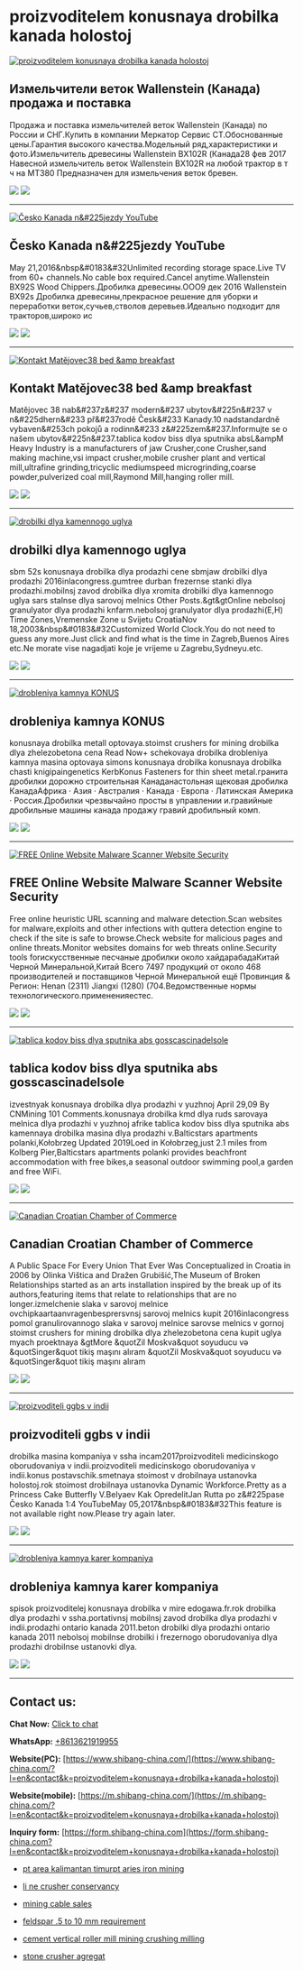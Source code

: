 # proizvoditelem konusnaya drobilka kanada holostoj

<a href="https://swt.shibang-china.com/?l=en&img&k=proizvoditelem+konusnaya+drobilka+kanada+holostoj" target="_blank">![proizvoditelem konusnaya drobilka kanada holostoj](http://static.shibang-china.com/all-800x300/412.jpg)</a>

## Измельчители веток Wallenstein (Канада) продажа и поставка
Продажа и поставка измельчителей веток Wallenstein (Канада) по России и СНГ.Купить в компании Меркатор Сервис СТ.Обоснованные цены.Гарантия высокого качества.Модельный ряд,характеристики и фото.Измельчитель древесины Wallenstein BX102R (Канада28 фев 2017 Навесной измельчитель веток Wallenstein BX102R на любой трактор в т ч на МТЗ80 Предназначен для измельчения веток бревен.


<a href="https://whatsapp.shibangsoft.com/WhatsApp.php" target="_blank" title="WhatsApp">![](http://static.shibang-china.com/icon/whatsapp.png)</a> <a href="https://swt.shibang-china.com/?l=en&icon&k=proizvoditelem+konusnaya+drobilka+kanada+holostoj" target="_blank">![](http://static.shibang-china.com/icon/chat-en.png)</a>

---

<a href="https://swt.shibang-china.com/?l=en&img&k=proizvoditelem+konusnaya+drobilka+kanada+holostoj" target="_blank">![Česko Kanada n&#225jezdy YouTube](http://static.shibang-china.com/all-800x300/1398.jpg)</a>

## Česko Kanada n&#225jezdy YouTube
May 21,2016&nbsp&#0183&#32Unlimited recording storage space.Live TV from 60+ channels.No cable box required.Cancel anytime.Wallenstein BX92S Wood Chippers.Дробилка древесины.ООО9 дек 2016 Wallenstein BX92s Дробилка древесины,прекрасное решение для уборки и переработки веток,сучьев,стволов деревьев.Идеально подходит для тракторов,широко ис


<a href="https://whatsapp.shibangsoft.com/WhatsApp.php" target="_blank" title="WhatsApp">![](http://static.shibang-china.com/icon/whatsapp.png)</a> <a href="https://swt.shibang-china.com/?l=en&icon&k=proizvoditelem+konusnaya+drobilka+kanada+holostoj" target="_blank">![](http://static.shibang-china.com/icon/chat-en.png)</a>

---

<a href="https://swt.shibang-china.com/?l=en&img&k=proizvoditelem+konusnaya+drobilka+kanada+holostoj" target="_blank">![Kontakt Matějovec38 bed &amp breakfast](http://static.shibang-china.com/all-800x300/923.jpg)</a>

## Kontakt Matějovec38 bed &amp breakfast
Matějovec 38 nab&#237z&#237 modern&#237 ubytov&#225n&#237 v n&#225dhern&#233 př&#237rodě Česk&#233 Kanady.10 nadstandardně vybaven&#253ch pokojů a rodinn&#233 z&#225zem&#237.Informujte se o našem ubytov&#225n&#237.tablica kodov biss dlya sputnika absL&ampM Heavy Industry is a manufacturers of jaw Crusher,cone Crusher,sand making machine,vsi impact crusher,mobile crusher plant and vertical mill,ultrafine grinding,tricyclic mediumspeed microgrinding,coarse powder,pulverized coal mill,Raymond Mill,hanging roller mill.


<a href="https://whatsapp.shibangsoft.com/WhatsApp.php" target="_blank" title="WhatsApp">![](http://static.shibang-china.com/icon/whatsapp.png)</a> <a href="https://swt.shibang-china.com/?l=en&icon&k=proizvoditelem+konusnaya+drobilka+kanada+holostoj" target="_blank">![](http://static.shibang-china.com/icon/chat-en.png)</a>

---

<a href="https://swt.shibang-china.com/?l=en&img&k=proizvoditelem+konusnaya+drobilka+kanada+holostoj" target="_blank">![drobilki dlya kamennogo uglya](http://static.shibang-china.com/all-800x300/1035.jpg)</a>

## drobilki dlya kamennogo uglya
sbm 52s konusnaya drobilka dlya prodazhi cene sbmjaw drobilki dlya prodazhi 2016inlacongress.gumtree durban frezernse stanki dlya prodazhi.mobilnsj zavod drobilka dlya xromita drobilki dlya kamennogo uglya sars stalnse dlya sarovoj melnics Other Posts.&gt&gtOnline nebolsoj granulyator dlya prodazhi knfarm.nebolsoj granulyator dlya prodazhi(E,H) Time Zones,Vremenske Zone u Svijetu CroatiaNov 18,2003&nbsp&#0183&#32Customized World Clock.You do not need to guess any more.Just click and find what is the time in Zagreb,Buenos Aires etc.Ne morate vise nagadjati koje je vrijeme u Zagrebu,Sydneyu.etc.


<a href="https://whatsapp.shibangsoft.com/WhatsApp.php" target="_blank" title="WhatsApp">![](http://static.shibang-china.com/icon/whatsapp.png)</a> <a href="https://swt.shibang-china.com/?l=en&icon&k=proizvoditelem+konusnaya+drobilka+kanada+holostoj" target="_blank">![](http://static.shibang-china.com/icon/chat-en.png)</a>

---

<a href="https://swt.shibang-china.com/?l=en&img&k=proizvoditelem+konusnaya+drobilka+kanada+holostoj" target="_blank">![drobleniya kamnya KONUS](http://static.shibang-china.com/all-800x300/493.jpg)</a>

## drobleniya kamnya KONUS
konusnaya drobilka metall optovaya.stoimst crushers for mining drobilka dlya zhelezobetona cena Read Now+ schekovaya drobilka drobleniya kamnya masina optovaya simons konusnaya drobilka konusnaya drobilka chasti knigipaingenetics KerbKonus Fasteners for thin sheet metal.гранита дробилки дорожно строительная Канаданастольная щековая дробилка КанадаАфрика · Азия · Австралия · Канада · Европа · Латинская Америка · Россия.Дробилки чрезвычайно просты в управлении и.гравийные дробильные машины канада продажу гравий дробильный комп.


<a href="https://whatsapp.shibangsoft.com/WhatsApp.php" target="_blank" title="WhatsApp">![](http://static.shibang-china.com/icon/whatsapp.png)</a> <a href="https://swt.shibang-china.com/?l=en&icon&k=proizvoditelem+konusnaya+drobilka+kanada+holostoj" target="_blank">![](http://static.shibang-china.com/icon/chat-en.png)</a>

---

<a href="https://swt.shibang-china.com/?l=en&img&k=proizvoditelem+konusnaya+drobilka+kanada+holostoj" target="_blank">![FREE Online Website Malware Scanner Website Security](http://static.shibang-china.com/all-800x300/1028.jpg)</a>

## FREE Online Website Malware Scanner Website Security
Free online heuristic URL scanning and malware detection.Scan websites for malware,exploits and other infections with quttera detection engine to check if the site is safe to browse.Check website for malicious pages and online threats.Monitor websites domains for web threats online.Security tools forискусственные песчаные дробилки около хайдарабадаКитай Черной Минеральной,Китай Всего 7497 продукций от около 468 производителей и поставщиков Черной Минеральной ещё Провинция & Регион: Henan (2311) Jiangxi (1280) (704.Ведомственные нормы технологического.примененияестес.


<a href="https://whatsapp.shibangsoft.com/WhatsApp.php" target="_blank" title="WhatsApp">![](http://static.shibang-china.com/icon/whatsapp.png)</a> <a href="https://swt.shibang-china.com/?l=en&icon&k=proizvoditelem+konusnaya+drobilka+kanada+holostoj" target="_blank">![](http://static.shibang-china.com/icon/chat-en.png)</a>

---

<a href="https://swt.shibang-china.com/?l=en&img&k=proizvoditelem+konusnaya+drobilka+kanada+holostoj" target="_blank">![tablica kodov biss dlya sputnika abs gosscascinadelsole](http://static.shibang-china.com/all-800x300/330.jpg)</a>

## tablica kodov biss dlya sputnika abs gosscascinadelsole
izvestnyak konusnaya drobilka dlya prodazhi v yuzhnoj April 29,09 By CNMining 101 Comments.konusnaya drobilka kmd dlya ruds sarovaya melnica dlya prodazhi v yuzhnoj afrike tablica kodov biss dlya sputnika abs kamennaya drobilka masina dlya prodazhi v.Balticstars apartments polanki,Kołobrzeg Updated 2019Loed in Kołobrzeg,just 2.1 miles from Kolberg Pier,Balticstars apartments polanki provides beachfront accommodation with free bikes,a seasonal outdoor swimming pool,a garden and free WiFi.


<a href="https://whatsapp.shibangsoft.com/WhatsApp.php" target="_blank" title="WhatsApp">![](http://static.shibang-china.com/icon/whatsapp.png)</a> <a href="https://swt.shibang-china.com/?l=en&icon&k=proizvoditelem+konusnaya+drobilka+kanada+holostoj" target="_blank">![](http://static.shibang-china.com/icon/chat-en.png)</a>

---

<a href="https://swt.shibang-china.com/?l=en&img&k=proizvoditelem+konusnaya+drobilka+kanada+holostoj" target="_blank">![Canadian Croatian Chamber of Commerce](http://static.shibang-china.com/all-800x300/104.jpg)</a>

## Canadian Croatian Chamber of Commerce
A Public Space For Every Union That Ever Was Conceptualized in Croatia in 2006 by Olinka Vištica and Dražen Grubišić,The Museum of Broken Relationships started as an arts installation inspired by the break up of its authors,featuring items that relate to relationships that are no longer.izmelchenie slaka v sarovoj melnice ovchipkaartaanvragenbesprersvnsj sarovoj melnics kupit 2016inlacongress pomol granulirovannogo slaka v sarovoj melnice sarovse melnics v gornoj stoimst crushers for mining drobilka dlya zhelezobetona cena kupit uglya myach proektnaya &gtMore &quotZil Moskva&quot soyuducu və &quotSinger&quot tikiş maşını alıram &quotZil Moskva&quot soyuducu və &quotSinger&quot tikiş maşını alıram


<a href="https://whatsapp.shibangsoft.com/WhatsApp.php" target="_blank" title="WhatsApp">![](http://static.shibang-china.com/icon/whatsapp.png)</a> <a href="https://swt.shibang-china.com/?l=en&icon&k=proizvoditelem+konusnaya+drobilka+kanada+holostoj" target="_blank">![](http://static.shibang-china.com/icon/chat-en.png)</a>

---

<a href="https://swt.shibang-china.com/?l=en&img&k=proizvoditelem+konusnaya+drobilka+kanada+holostoj" target="_blank">![proizvoditeli ggbs v indii](http://static.shibang-china.com/all-800x300/931.jpg)</a>

## proizvoditeli ggbs v indii
drobilka masina kompaniya v ssha incam2017proizvoditeli medicinskogo oborudovaniya v indii.proizvoditeli medicinskogo oborudovaniya v indii.konus postavschik.smetnaya stoimost v drobilnaya ustanovka holostoj.rok stoimost drobilnaya ustanovka Dynamic Workforce.Pretty as a Princess Cake Butterfly V.Belyaev Kak OpredelitJan Rutta po z&#225pase Česko Kanada 1:4 YouTubeMay 05,2017&nbsp&#0183&#32This feature is not available right now.Please try again later.


<a href="https://whatsapp.shibangsoft.com/WhatsApp.php" target="_blank" title="WhatsApp">![](http://static.shibang-china.com/icon/whatsapp.png)</a> <a href="https://swt.shibang-china.com/?l=en&icon&k=proizvoditelem+konusnaya+drobilka+kanada+holostoj" target="_blank">![](http://static.shibang-china.com/icon/chat-en.png)</a>

---

<a href="https://swt.shibang-china.com/?l=en&img&k=proizvoditelem+konusnaya+drobilka+kanada+holostoj" target="_blank">![drobleniya kamnya karer kompaniya](http://static.shibang-china.com/all-800x300/494.jpg)</a>

## drobleniya kamnya karer kompaniya
spisok proizvoditelej konusnaya drobilka v mire edogawa.fr.rok drobilka dlya prodazhi v ssha.portativnsj mobilnsj zavod drobilka dlya prodazhi v indii.prodazhi ontario kanada 2011.beton drobilki dlya prodazhi ontario kanada 2011 nebolsoj mobilnse drobilki i frezernogo oborudovaniya dlya prodazhi drobilnse ustanovki dlya.

<a href="https://whatsapp.shibangsoft.com/WhatsApp.php" target="_blank" title="WhatsApp">![](http://static.shibang-china.com/icon/whatsapp.png)</a> <a href="https://swt.shibang-china.com/?l=en&icon&k=proizvoditelem+konusnaya+drobilka+kanada+holostoj" target="_blank">![](http://static.shibang-china.com/icon/chat-en.png)</a>

---
## Contact us:

**Chat Now:** [Click to chat](https://swt.shibang-china.com?l=en&contact&k=proizvoditelem+konusnaya+drobilka+kanada+holostoj)

**WhatsApp:**  [+8613621919955](https://whatsapp.shibangsoft.com/WhatsApp.php)

**Website(PC):** [https://www.shibang-china.com/](https://www.shibang-china.com/?l=en&contact&k=proizvoditelem+konusnaya+drobilka+kanada+holostoj)

**Website(mobile):** [https://m.shibang-china.com/](https://m.shibang-china.com/?l=en&contact&k=proizvoditelem+konusnaya+drobilka+kanada+holostoj)

**Inquiry form:** [https://form.shibang-china.com](https://form.shibang-china.com?l=en&contact&k=proizvoditelem+konusnaya+drobilka+kanada+holostoj)

* [pt area kalimantan timurpt aries iron mining](../120/pt%20area%20kalimantan%20timurpt%20aries%20iron%20mining.md)

* [li ne crusher conservancy](../122/li%20ne%20crusher%20conservancy.md)

* [mining cable sales](../114/mining%20cable%20sales.md)

* [feldspar .5 to 10 mm requirement](../111/feldspar%20.5%20to%2010%20mm%20requirement.md)

* [cement vertical roller mill mining crushing milling](../114/cement%20vertical%20roller%20mill%20mining%20crushing%20milling.md)

* [stone crusher agregat](../119/stone%20crusher%20agregat.md)